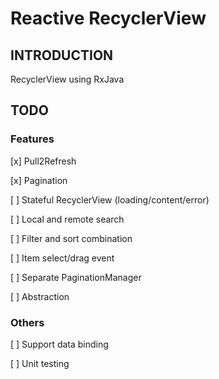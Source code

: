 # Reactive RecyclerView

## INTRODUCTION

RecyclerView using RxJava

## TODO

### Features
[x] Pull2Refresh

[x] Pagination

[ ] Stateful RecyclerView (loading/content/error)

[ ] Local and remote search

[ ] Filter and sort combination

[ ] Item select/drag event

[ ] Separate PaginationManager

[ ] Abstraction

### Others
[ ] Support data binding

[ ] Unit testing

